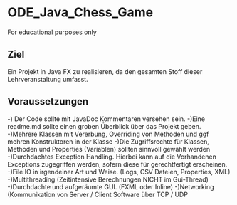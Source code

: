 # ODE_Java_Chess_Game
For educational purposes only

## Ziel
Ein Projekt in Java FX zu realisieren, da den gesamten Stoff dieser Lehrveranstaltung umfasst.



## Voraussetzungen
-) Der Code sollte mit JavaDoc Kommentaren versehen sein.
-)Eine readme.md sollte einen groben Überblick über das Projekt geben.
-)Mehrere Klassen mit Vererbung, Overriding von Methoden und ggf mehren Konstruktoren in der Klasse
-)Die Zugriffsrechte für Klassen, Methoden und Properties (Variablen) sollten sinnvoll gewählt werden
-)Durchdachtes Exception Handling. Hierbei kann auf die Vorhandenen Exceptions zugegriffen werden, sofern diese für gerechtfertigt erscheinen.
-)File IO in irgendeiner Art und Weise. (Logs, CSV Dateien, Properties, XML)
-)Multithreading (Zeitintensive Berechnungen NICHT im Gui-Thread)
-)Durchdachte und aufgeräumte GUI. (FXML oder Inline)
-)Networking (Kommunikation von Server / Client Software über TCP / UDP
